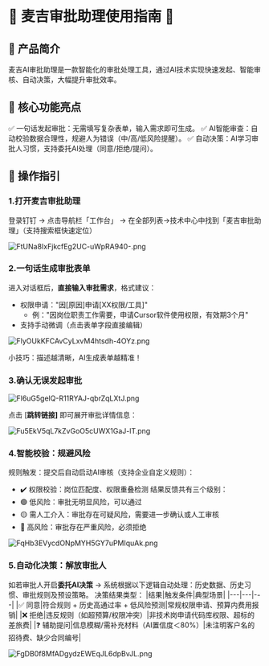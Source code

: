# 🌟 麦吉审批助理使用指南 🌟

## 📌 产品简介
麦吉AI审批助理是一款智能化的审批处理工具，通过AI技术实现快速发起、智能审核、自动决策，大幅提升审批效率。

## 🚀 核心功能亮点
✅ 一句话发起审批：无需填写复杂表单，输入需求即可生成。
✅ AI智能审查：自动校验数据合理性，规避人为错误（中/高/低风险提醒）。
✅ 自动决策：AI学习审批人习惯，支持委托AI处理（同意/拒绝/提问）。

## 🎯 操作指引

### 1.打开麦吉审批助理
登录钉钉 → 点击导航栏「工作台」 → 在全部列表->技术中心中找到「麦吉审批助理」（支持搜索框快速定位）

![FtUNa8IxFjkcfEg2UC-uWpRA940-.png](https://cdn.letsmagic.cn/static/img/FtUNa8IxFjkcfEg2UC-uWpRA940-.png)




### 2.一句话生成审批表单
进入对话框后，**直接输入审批需求**，格式建议：
- 权限申请："因[原因]申请[XX权限/工具]"
    - 例："因岗位职责工作需要，申请Cursor软件使用权限，有效期3个月"
- 支持手动微调（点击表单字段直接编辑）

![FlyOUkKFCAvCyLxvM4htsdh-4OYz.png](https://cdn.letsmagic.cn/static/img/FlyOUkKFCAvCyLxvM4htsdh-4OYz.png)



小技巧：描述越清晰，AI生成表单越精准！

### 3.确认无误发起审批

![Fl6uG5gelQ-R11RYAJ-qbrZqLXtJ.png](https://cdn.letsmagic.cn/static/img/Fl6uG5gelQ-R11RYAJ-qbrZqLXtJ.png)



点击 [**跳转链接]** 即可展开审批详情信息：

![Fu5EkV5qL7kZvGoO5cUWX1GaJ-lT.png](https://cdn.letsmagic.cn/static/img/Fu5EkV5qL7kZvGoO5cUWX1GaJ-lT.png)



### 4.智能校验：规避风险
规则触发：提交后自动启动AI审核（支持企业自定义规则）：
- ✔️ 权限校验：岗位匹配度、权限重叠检测
结果反馈共有三个级别：
- 🟢 低风险：审批无明显风险，可以通过
- 🟡 需人工介入：审批存在可疑风险，需要进一步确认或人工审核
- 🔴 高风险：审批存在严重风险，必须拒绝

![FqHb3EVycdONpMYH5GY7uPMIquAk.png](https://cdn.letsmagic.cn/static/img/FqHb3EVycdONpMYH5GY7uPMIquAk.png)



### 5.自动化决策：解放审批人
如若审批人开启**委托AI决策** → 系统根据以下逻辑自动处理：历史数据、历史习惯、审批规则及预设策略。
决策结果类型：
|结果|触发条件|典型场景|
|---|---|---|
|✅ 同意|符合规则 + 历史高通过率 + 低风险预测|常规权限申请、预算内费用报销|
|❌ 拒绝|违反规则（如超预算/权限冲突）|非技术岗申请代码库权限、超标的差旅费|
|❓ 辅助提问|信息模糊/需补充材料（AI置信度＜80%）|未注明客户名的招待费、缺少合同编号|


![FgDB0f8MfADgydzEWEqJL6dpBvJL.png](https://cdn.letsmagic.cn/static/img/FgDB0f8MfADgydzEWEqJL6dpBvJL.png)








